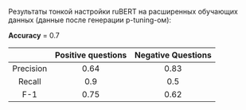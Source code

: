 Результаты тонкой настройки ruBERT на расширенных обучающих данных (данные после генерации p-tuning-ом): 

**Accuracy** = 0.7

|   | **Positive questions**  | **Negative Questions** |
|:-------------:|:-------------:|:-------------:
|Precision| 0.64  | 0.83  |
|Recall| 0.9  | 0.5 |
|F-1|0.75  | 0.62  |
